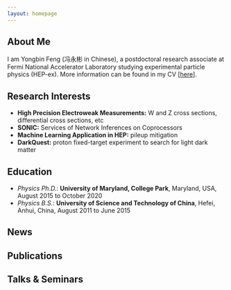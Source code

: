 ```yaml
---
layout: homepage
---
```


## About Me

I am Yongbin Feng (冯永彬 in Chinese), a postdoctoral research associate at Fermi National Accelerator Laboratory studying experimental particle physics (HEP-ex). More information can be found in my CV [<a href="files/cv/cv_feng.pdf">here</a>].

## Research Interests

- **High Precision Electroweak Measurements:** W and Z cross sections, differential cross sections, etc
- **SONIC:** Services of Network Inferences on Coprocessors
- **Machine Learning Application in HEP:** pileup mitigation
- **DarkQuest:** proton fixed-target experiment to search for light dark matter

## Education

- <em>Physics Ph.D.</em>: **University of Maryland, College Park**, Maryland, USA, August 2015 to October 2020
- <em>Physics B.S.</em>: **University of Science and Technology of China**, Hefei, Anhui, China, August 2011 to June 2015

## News

## Publications

## Talks & Seminars
